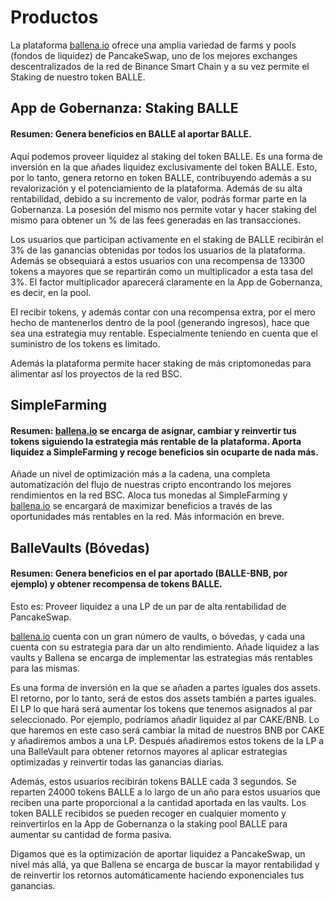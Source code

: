 # Productos

La plataforma [ballena.io](https://ballena.io/) ofrece una amplia variedad de farms y pools \(fondos de liquidez\) de PancakeSwap, uno de los mejores exchanges descentralizados de la red de Binance Smart Chain y a su vez permite el Staking de nuestro token BALLE.



## App de Gobernanza: Staking BALLE

#### Resumen: Genera beneficios en BALLE al aportar BALLE.



Aquí podemos proveer liquidez al staking del token BALLE. Es una forma de inversión en la que añades liquidez exclusivamente del token BALLE. Esto, por lo tanto, genera retorno en token BALLE, contribuyendo además a su revalorización y el potenciamiento de la plataforma. Además de su alta rentabilidad, debido a su incremento de valor, podrás formar parte en la Gobernanza. La posesión del mismo nos permite votar y hacer staking del mismo para obtener un % de las fees generadas en las transacciones.

Los usuarios que participan activamente en el staking de BALLE recibirán el 3% de las ganancias obtenidas por todos los usuarios de la plataforma. Además se obsequiará a estos usuarios con una recompensa de 13300 tokens a mayores que se repartirán como un multiplicador a esta tasa del 3%. El factor multiplicador aparecerá claramente en la App de Gobernanza, es decir, en la pool. 

El recibir tokens, y además contar con una recompensa extra, por el mero hecho de mantenerlos dentro de la pool \(generando ingresos\), hace que sea una estrategia muy rentable. Especialmente teniendo en cuenta que el suministro de los tokens es limitado.

Además la plataforma permite hacer staking de más criptomonedas para alimentar así los proyectos de la red BSC.

## SimpleFarming

#### Resumen: [ballena.io](https://ballena.io/) se encarga de asignar, cambiar y reinvertir tus tokens siguiendo la estrategia más rentable de la plataforma. Aporta liquidez a SimpleFarming y recoge beneficios sin ocuparte de nada más.

Añade un nivel de optimización más a la cadena, una completa automatización del flujo de nuestras cripto encontrando los mejores rendimientos en la red BSC. Aloca tus monedas al SimpleFarming y [ballena.io](https://ballena.io/) se encargará de maximizar beneficios a través de las oportunidades más rentables en la red. Más información en breve.



## BalleVaults \(Bóvedas\)

#### Resumen: Genera beneficios en el par aportado \(BALLE-BNB, por ejemplo\) y obtener recompensa de tokens BALLE.



Esto es: Proveer liquidez a una LP de un par de alta rentabilidad de PancakeSwap.

[ballena.io](https://ballena.io/) cuenta con un gran número de vaults, o bóvedas, y cada una cuenta con su estrategia para dar un alto rendimiento. Añade liquidez a las vaults y Ballena se encarga de implementar las estrategias más rentables para las mismas.

Es una forma de inversión en la que se añaden a partes iguales dos assets. El retorno, por lo tanto, será de estos dos assets también a partes iguales. El LP lo que hará será aumentar los tokens que tenemos asignados al par seleccionado. Por ejemplo, podríamos añadir liquidez al par CAKE/BNB. Lo que haremos en este caso será cambiar la mitad de nuestros BNB por CAKE y añadiremos ambos a una LP. Después añadiremos estos tokens de la LP a una BalleVault para obtener retornos mayores al aplicar estrategias optimizadas y reinvertir todas las ganancias diarias.

Además, estos usuarios recibirán tokens BALLE cada 3 segundos. Se reparten 24000 tokens BALLE a lo largo de un año para estos usuarios que reciben una parte proporcional a la cantidad aportada en las vaults. Los token BALLE recibidos se pueden recoger en cualquier momento y reinvertirlos en la App de Gobernanza o la staking pool BALLE para aumentar su cantidad de forma pasiva.

Digamos que es la optimización de aportar liquidez a PancakeSwap, un nivel más allá, ya que Ballena se encarga de buscar la mayor rentabilidad y de reinvertir los retornos automáticamente haciendo exponenciales tus ganancias.





